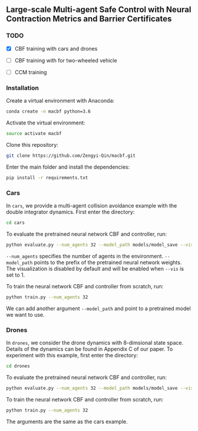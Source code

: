## Large-scale Multi-agent Safe Control with Neural Contraction Metrics and Barrier Certificates

### TODO
- [x] CBF training with cars and drones
- [ ] CBF training with for two-wheeled vehicle
- [ ] CCM training


### Installation
Create a virtual environment with Anaconda:
```bash
conda create -n macbf python=3.6
```
Activate the virtual environment:
```bash
source activate macbf
```
Clone this repository:
```bash
git clone https://github.com/Zengyi-Qin/macbf.git
```
Enter the main folder and install the dependencies:
```bash
pip install -r requirements.txt
```

### Cars
In `cars`, we provide a multi-agent collision avoidance example with the double integrator dynamics. First enter the directory:
```bash
cd cars
```
To evaluate the pretrained neural network CBF and controller, run:
```bash
python evaluate.py --num_agents 32 --model_path models/model_save --vis 1
```
`--num_agents` specifies the number of agents in the environment. `--model_path` points to the prefix of the pretrained neural network weights. The visualization is disabled by default and will be enabled when `--vis` is set to 1.

To train the neural network CBF and controller from scratch, run:
```bash
python train.py --num_agents 32
```
We can add another argument `--model_path` and point to a pretrained model we want to use.


### Drones
In `drones`, we consider the drone dynamics with 8-dimsional state space. Details of the dynamics can be found in Appendix C of our paper. To experiment with this example, first enter the directory:
```bash
cd drones
```
To evaluate the pretrained neural network CBF and controller, run:
```bash
python evaluate.py --num_agents 32 --model_path models/model_save --vis 1
```
To train the neural network CBF and controller from scratch, run:
```bash
python train.py --num_agents 32
```
The arguments are the same as the cars example.
